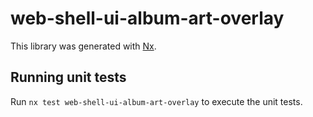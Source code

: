 # web-shell-ui-album-art-overlay

This library was generated with [Nx](https://nx.dev).

## Running unit tests

Run `nx test web-shell-ui-album-art-overlay` to execute the unit tests.
